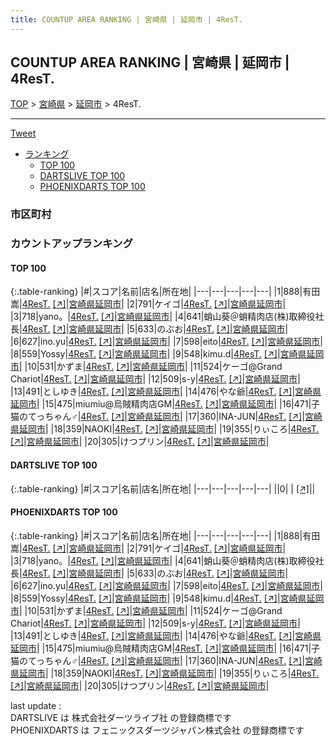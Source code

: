 ```yaml
---
title: COUNTUP AREA RANKING | 宮崎県 | 延岡市 | 4ResT.
---
```

## COUNTUP AREA RANKING | 宮崎県 | 延岡市 | 4ResT.

[TOP](/darts/rank/) > [宮崎県](/darts/rank/宮崎県/) > [延岡市](/darts/rank/宮崎県/延岡市/) > 4ResT.

___

<a href="https://twitter.com/share?ref_src=twsrc%5Etfw" data-text="COUNTUP AREA RANKING | 宮崎県延岡市4ResT." class="twitter-share-button" data-hashtags="DARTSLIVE,PHOENIXDARTS,darts,ダーツ" data-show-count="false">Tweet</a>

* [ランキング](#カウントアップランキング)
    * [TOP 100](#top-100)
    * [DARTSLIVE TOP 100](#dartslive-top-100)
    * [PHOENIXDARTS TOP 100](#phoenixdarts-top-100)

### 市区町村

<ul>

</ul>

### カウントアップランキング

#### TOP 100



{:.table-ranking}
|#|スコア|名前|店名|所在地|
|---|---|---|---|---|
|1|888|<span class="rank-name-pd">有田 嵩</span>|<a href="/darts/rank/shops/89686.html">4ResT.</a> <a href="https://vs.phoenixdarts.com/jp/shop/shopDetailInfo/s_89686?s_seq=89686">[↗]</a>|<a href="/darts/rank/宮崎県/延岡市">宮崎県延岡市</a>|
|2|791|<span class="rank-name-pd">ケイゴ</span>|<a href="/darts/rank/shops/89686.html">4ResT.</a> <a href="https://vs.phoenixdarts.com/jp/shop/shopDetailInfo/s_89686?s_seq=89686">[↗]</a>|<a href="/darts/rank/宮崎県/延岡市">宮崎県延岡市</a>|
|3|718|<span class="rank-name-pd">yano。</span>|<a href="/darts/rank/shops/89686.html">4ResT.</a> <a href="https://vs.phoenixdarts.com/jp/shop/shopDetailInfo/s_89686?s_seq=89686">[↗]</a>|<a href="/darts/rank/宮崎県/延岡市">宮崎県延岡市</a>|
|4|641|<span class="rank-name-pd">蛸山葵＠蛸精肉店(株)取締役社長</span>|<a href="/darts/rank/shops/89686.html">4ResT.</a> <a href="https://vs.phoenixdarts.com/jp/shop/shopDetailInfo/s_89686?s_seq=89686">[↗]</a>|<a href="/darts/rank/宮崎県/延岡市">宮崎県延岡市</a>|
|5|633|<span class="rank-name-pd">のぶお</span>|<a href="/darts/rank/shops/89686.html">4ResT.</a> <a href="https://vs.phoenixdarts.com/jp/shop/shopDetailInfo/s_89686?s_seq=89686">[↗]</a>|<a href="/darts/rank/宮崎県/延岡市">宮崎県延岡市</a>|
|6|627|<span class="rank-name-pd">ino.yu</span>|<a href="/darts/rank/shops/89686.html">4ResT.</a> <a href="https://vs.phoenixdarts.com/jp/shop/shopDetailInfo/s_89686?s_seq=89686">[↗]</a>|<a href="/darts/rank/宮崎県/延岡市">宮崎県延岡市</a>|
|7|598|<span class="rank-name-pd">eito</span>|<a href="/darts/rank/shops/89686.html">4ResT.</a> <a href="https://vs.phoenixdarts.com/jp/shop/shopDetailInfo/s_89686?s_seq=89686">[↗]</a>|<a href="/darts/rank/宮崎県/延岡市">宮崎県延岡市</a>|
|8|559|<span class="rank-name-pd">Yossy</span>|<a href="/darts/rank/shops/89686.html">4ResT.</a> <a href="https://vs.phoenixdarts.com/jp/shop/shopDetailInfo/s_89686?s_seq=89686">[↗]</a>|<a href="/darts/rank/宮崎県/延岡市">宮崎県延岡市</a>|
|9|548|<span class="rank-name-pd">kimu.d</span>|<a href="/darts/rank/shops/89686.html">4ResT.</a> <a href="https://vs.phoenixdarts.com/jp/shop/shopDetailInfo/s_89686?s_seq=89686">[↗]</a>|<a href="/darts/rank/宮崎県/延岡市">宮崎県延岡市</a>|
|10|531|<span class="rank-name-pd">かずま</span>|<a href="/darts/rank/shops/89686.html">4ResT.</a> <a href="https://vs.phoenixdarts.com/jp/shop/shopDetailInfo/s_89686?s_seq=89686">[↗]</a>|<a href="/darts/rank/宮崎県/延岡市">宮崎県延岡市</a>|
|11|524|<span class="rank-name-pd">ケーゴ@Grand Chariot</span>|<a href="/darts/rank/shops/89686.html">4ResT.</a> <a href="https://vs.phoenixdarts.com/jp/shop/shopDetailInfo/s_89686?s_seq=89686">[↗]</a>|<a href="/darts/rank/宮崎県/延岡市">宮崎県延岡市</a>|
|12|509|<span class="rank-name-pd">s-y</span>|<a href="/darts/rank/shops/89686.html">4ResT.</a> <a href="https://vs.phoenixdarts.com/jp/shop/shopDetailInfo/s_89686?s_seq=89686">[↗]</a>|<a href="/darts/rank/宮崎県/延岡市">宮崎県延岡市</a>|
|13|491|<span class="rank-name-pd">としゆき</span>|<a href="/darts/rank/shops/89686.html">4ResT.</a> <a href="https://vs.phoenixdarts.com/jp/shop/shopDetailInfo/s_89686?s_seq=89686">[↗]</a>|<a href="/darts/rank/宮崎県/延岡市">宮崎県延岡市</a>|
|14|476|<span class="rank-name-pd">やな爺</span>|<a href="/darts/rank/shops/89686.html">4ResT.</a> <a href="https://vs.phoenixdarts.com/jp/shop/shopDetailInfo/s_89686?s_seq=89686">[↗]</a>|<a href="/darts/rank/宮崎県/延岡市">宮崎県延岡市</a>|
|15|475|<span class="rank-name-pd">miumiu@烏賊精肉店GM</span>|<a href="/darts/rank/shops/89686.html">4ResT.</a> <a href="https://vs.phoenixdarts.com/jp/shop/shopDetailInfo/s_89686?s_seq=89686">[↗]</a>|<a href="/darts/rank/宮崎県/延岡市">宮崎県延岡市</a>|
|16|471|<span class="rank-name-pd">子猫のてっちゃん♂</span>|<a href="/darts/rank/shops/89686.html">4ResT.</a> <a href="https://vs.phoenixdarts.com/jp/shop/shopDetailInfo/s_89686?s_seq=89686">[↗]</a>|<a href="/darts/rank/宮崎県/延岡市">宮崎県延岡市</a>|
|17|360|<span class="rank-name-pd">INA-JUN</span>|<a href="/darts/rank/shops/89686.html">4ResT.</a> <a href="https://vs.phoenixdarts.com/jp/shop/shopDetailInfo/s_89686?s_seq=89686">[↗]</a>|<a href="/darts/rank/宮崎県/延岡市">宮崎県延岡市</a>|
|18|359|<span class="rank-name-pd">NAOKI</span>|<a href="/darts/rank/shops/89686.html">4ResT.</a> <a href="https://vs.phoenixdarts.com/jp/shop/shopDetailInfo/s_89686?s_seq=89686">[↗]</a>|<a href="/darts/rank/宮崎県/延岡市">宮崎県延岡市</a>|
|19|355|<span class="rank-name-pd">りぃころ</span>|<a href="/darts/rank/shops/89686.html">4ResT.</a> <a href="https://vs.phoenixdarts.com/jp/shop/shopDetailInfo/s_89686?s_seq=89686">[↗]</a>|<a href="/darts/rank/宮崎県/延岡市">宮崎県延岡市</a>|
|20|305|<span class="rank-name-pd">けつプリン</span>|<a href="/darts/rank/shops/89686.html">4ResT.</a> <a href="https://vs.phoenixdarts.com/jp/shop/shopDetailInfo/s_89686?s_seq=89686">[↗]</a>|<a href="/darts/rank/宮崎県/延岡市">宮崎県延岡市</a>|


#### DARTSLIVE TOP 100



{:.table-ranking}
|#|スコア|名前|店名|所在地|
|---|---|---|---|---|
||0|<span class="rank-name-dl"> </span>|<a href="/darts/rank/shops/.html"></a> <a href="">[↗]</a>|<a href="/darts/rank//"></a>|


#### PHOENIXDARTS TOP 100



{:.table-ranking}
|#|スコア|名前|店名|所在地|
|---|---|---|---|---|
|1|888|<span class="rank-name-pd">有田 嵩</span>|<a href="/darts/rank/shops/89686.html">4ResT.</a> <a href="https://vs.phoenixdarts.com/jp/shop/shopDetailInfo/s_89686?s_seq=89686">[↗]</a>|<a href="/darts/rank/宮崎県/延岡市">宮崎県延岡市</a>|
|2|791|<span class="rank-name-pd">ケイゴ</span>|<a href="/darts/rank/shops/89686.html">4ResT.</a> <a href="https://vs.phoenixdarts.com/jp/shop/shopDetailInfo/s_89686?s_seq=89686">[↗]</a>|<a href="/darts/rank/宮崎県/延岡市">宮崎県延岡市</a>|
|3|718|<span class="rank-name-pd">yano。</span>|<a href="/darts/rank/shops/89686.html">4ResT.</a> <a href="https://vs.phoenixdarts.com/jp/shop/shopDetailInfo/s_89686?s_seq=89686">[↗]</a>|<a href="/darts/rank/宮崎県/延岡市">宮崎県延岡市</a>|
|4|641|<span class="rank-name-pd">蛸山葵＠蛸精肉店(株)取締役社長</span>|<a href="/darts/rank/shops/89686.html">4ResT.</a> <a href="https://vs.phoenixdarts.com/jp/shop/shopDetailInfo/s_89686?s_seq=89686">[↗]</a>|<a href="/darts/rank/宮崎県/延岡市">宮崎県延岡市</a>|
|5|633|<span class="rank-name-pd">のぶお</span>|<a href="/darts/rank/shops/89686.html">4ResT.</a> <a href="https://vs.phoenixdarts.com/jp/shop/shopDetailInfo/s_89686?s_seq=89686">[↗]</a>|<a href="/darts/rank/宮崎県/延岡市">宮崎県延岡市</a>|
|6|627|<span class="rank-name-pd">ino.yu</span>|<a href="/darts/rank/shops/89686.html">4ResT.</a> <a href="https://vs.phoenixdarts.com/jp/shop/shopDetailInfo/s_89686?s_seq=89686">[↗]</a>|<a href="/darts/rank/宮崎県/延岡市">宮崎県延岡市</a>|
|7|598|<span class="rank-name-pd">eito</span>|<a href="/darts/rank/shops/89686.html">4ResT.</a> <a href="https://vs.phoenixdarts.com/jp/shop/shopDetailInfo/s_89686?s_seq=89686">[↗]</a>|<a href="/darts/rank/宮崎県/延岡市">宮崎県延岡市</a>|
|8|559|<span class="rank-name-pd">Yossy</span>|<a href="/darts/rank/shops/89686.html">4ResT.</a> <a href="https://vs.phoenixdarts.com/jp/shop/shopDetailInfo/s_89686?s_seq=89686">[↗]</a>|<a href="/darts/rank/宮崎県/延岡市">宮崎県延岡市</a>|
|9|548|<span class="rank-name-pd">kimu.d</span>|<a href="/darts/rank/shops/89686.html">4ResT.</a> <a href="https://vs.phoenixdarts.com/jp/shop/shopDetailInfo/s_89686?s_seq=89686">[↗]</a>|<a href="/darts/rank/宮崎県/延岡市">宮崎県延岡市</a>|
|10|531|<span class="rank-name-pd">かずま</span>|<a href="/darts/rank/shops/89686.html">4ResT.</a> <a href="https://vs.phoenixdarts.com/jp/shop/shopDetailInfo/s_89686?s_seq=89686">[↗]</a>|<a href="/darts/rank/宮崎県/延岡市">宮崎県延岡市</a>|
|11|524|<span class="rank-name-pd">ケーゴ@Grand Chariot</span>|<a href="/darts/rank/shops/89686.html">4ResT.</a> <a href="https://vs.phoenixdarts.com/jp/shop/shopDetailInfo/s_89686?s_seq=89686">[↗]</a>|<a href="/darts/rank/宮崎県/延岡市">宮崎県延岡市</a>|
|12|509|<span class="rank-name-pd">s-y</span>|<a href="/darts/rank/shops/89686.html">4ResT.</a> <a href="https://vs.phoenixdarts.com/jp/shop/shopDetailInfo/s_89686?s_seq=89686">[↗]</a>|<a href="/darts/rank/宮崎県/延岡市">宮崎県延岡市</a>|
|13|491|<span class="rank-name-pd">としゆき</span>|<a href="/darts/rank/shops/89686.html">4ResT.</a> <a href="https://vs.phoenixdarts.com/jp/shop/shopDetailInfo/s_89686?s_seq=89686">[↗]</a>|<a href="/darts/rank/宮崎県/延岡市">宮崎県延岡市</a>|
|14|476|<span class="rank-name-pd">やな爺</span>|<a href="/darts/rank/shops/89686.html">4ResT.</a> <a href="https://vs.phoenixdarts.com/jp/shop/shopDetailInfo/s_89686?s_seq=89686">[↗]</a>|<a href="/darts/rank/宮崎県/延岡市">宮崎県延岡市</a>|
|15|475|<span class="rank-name-pd">miumiu@烏賊精肉店GM</span>|<a href="/darts/rank/shops/89686.html">4ResT.</a> <a href="https://vs.phoenixdarts.com/jp/shop/shopDetailInfo/s_89686?s_seq=89686">[↗]</a>|<a href="/darts/rank/宮崎県/延岡市">宮崎県延岡市</a>|
|16|471|<span class="rank-name-pd">子猫のてっちゃん♂</span>|<a href="/darts/rank/shops/89686.html">4ResT.</a> <a href="https://vs.phoenixdarts.com/jp/shop/shopDetailInfo/s_89686?s_seq=89686">[↗]</a>|<a href="/darts/rank/宮崎県/延岡市">宮崎県延岡市</a>|
|17|360|<span class="rank-name-pd">INA-JUN</span>|<a href="/darts/rank/shops/89686.html">4ResT.</a> <a href="https://vs.phoenixdarts.com/jp/shop/shopDetailInfo/s_89686?s_seq=89686">[↗]</a>|<a href="/darts/rank/宮崎県/延岡市">宮崎県延岡市</a>|
|18|359|<span class="rank-name-pd">NAOKI</span>|<a href="/darts/rank/shops/89686.html">4ResT.</a> <a href="https://vs.phoenixdarts.com/jp/shop/shopDetailInfo/s_89686?s_seq=89686">[↗]</a>|<a href="/darts/rank/宮崎県/延岡市">宮崎県延岡市</a>|
|19|355|<span class="rank-name-pd">りぃころ</span>|<a href="/darts/rank/shops/89686.html">4ResT.</a> <a href="https://vs.phoenixdarts.com/jp/shop/shopDetailInfo/s_89686?s_seq=89686">[↗]</a>|<a href="/darts/rank/宮崎県/延岡市">宮崎県延岡市</a>|
|20|305|<span class="rank-name-pd">けつプリン</span>|<a href="/darts/rank/shops/89686.html">4ResT.</a> <a href="https://vs.phoenixdarts.com/jp/shop/shopDetailInfo/s_89686?s_seq=89686">[↗]</a>|<a href="/darts/rank/宮崎県/延岡市">宮崎県延岡市</a>|


<div class="footer border-top border-gray-light mt-5 pt-3 text-right text-gray">
    last update : <span style="font-weight: italic" id="foot_last_modified"></span><br />
    DARTSLIVE は 株式会社ダーツライブ社 の登録商標です<br />
    PHOENIXDARTS は フェニックスダーツジャパン株式会社 の登録商標です<br />
</div>

<script src="https://cdnjs.cloudflare.com/ajax/libs/jquery.tablesorter/2.31.3/js/jquery.tablesorter.min.js" integrity="sha512-qzgd5cYSZcosqpzpn7zF2ZId8f/8CHmFKZ8j7mU4OUXTNRd5g+ZHBPsgKEwoqxCtdQvExE5LprwwPAgoicguNg==" crossorigin="anonymous" referrerpolicy="no-referrer"></script>
<link rel="stylesheet" href="https://cdnjs.cloudflare.com/ajax/libs/jquery.tablesorter/2.31.3/css/theme.default.min.css" integrity="sha512-wghhOJkjQX0Lh3NSWvNKeZ0ZpNn+SPVXX1Qyc9OCaogADktxrBiBdKGDoqVUOyhStvMBmJQ8ZdMHiR3wuEq8+w==" crossorigin="anonymous" referrerpolicy="no-referrer" />
<script>
$(function() {
    $(".table-ranking").tablesorter({sortList:[[0, 0]]});
    $("#foot_last_modified").text(formatDate(new Date(document.lastModified), 'yyyy-MM-dd HH:mm:ss'));
});
</script>

<script async src="https://platform.twitter.com/widgets.js" charset="utf-8"></script>